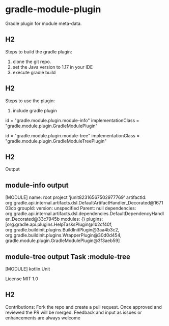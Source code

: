 # gradle-module-plugin
Gradle plugin for module meta-data.

## H2
Steps to build the gradle plugin:
1. clone the git repo. 
3. set the Java version to 1.17 in your IDE 
5. execute gradle build
## H2
Steps to use the plugin:
1. include gradle plugin 

  id = "gradle.module.plugin.module-info"
        implementationClass = "gradle.module.plugin.GradleModulePlugin"
        
 id = "gradle.module.plugin.module-tree"
        implementationClass = "gradle.module.plugin.GradleModuleTreePlugin"
        
## H2
Output 

**module-info output**
------------------------------------------------------------------------
[MODULE]
name: root project 'junit82316567502977769'
artifactId: org.gradle.api.internal.artifacts.dsl.DefaultArtifactHandler_Decorated@167103cb
groupId: 
version: unspecified
Parent: null
dependencies: org.gradle.api.internal.artifacts.dsl.dependencies.DefaultDependencyHandler_Decorated@33c7945b
modules: {}
plugins: [org.gradle.api.plugins.HelpTasksPlugin@1b2cf40f, org.gradle.buildinit.plugins.BuildInitPlugin@3aa4b3c2, org.gradle.buildinit.plugins.WrapperPlugin@30d0d454, gradle.module.plugin.GradleModulePlugin@3f3aeb59]


**module-tree output**
 Task :module-tree
------------------------------------------------------------------------
[MODULE]
kotlin.Unit

License
MIT 1.0

## H2
Contributions:
Fork the repo and create a pull request.
Once approved and reviewed the PR will be merged.
Feedback and input as issues or enhancements are always welcome

